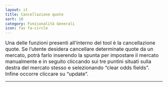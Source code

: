 ```yaml
---
layout: it
title: Cancellazione quote
sort: 10
category: Funzionalità Generali
icon: fas fa-circle
---
```

<p class="message">
    
</p>

 <font size="3">Una delle funzioni presenti all’interno del tool è la cancellazione quote. Se l’utente desidera cancellare determinate quote da un mercato, potrà farlo inserendo la spunta per impostare il mercato manualmente e in seguito cliccando sui tre puntini situati sulla destra del mercato stesso e selezionando “clear odds fields”. Infine occorre cliccare su “update”.</font>

 ---
 

